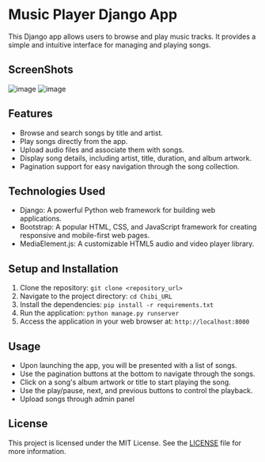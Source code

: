 # Music Player Django App

This Django app allows users to browse and play music tracks. It provides a simple and intuitive interface for managing and playing songs.

## ScreenShots
![image](https://github.com/EGhost98/Django_Music_Player/assets/76267623/d04fefa6-88be-479f-ae9d-a8d9065803a7)
![image](https://github.com/EGhost98/Django_Music_Player/assets/76267623/1f96b5b4-8625-4c90-a415-c8c0280bd298)

## Features

- Browse and search songs by title and artist.
- Play songs directly from the app.
- Upload audio files and associate them with songs.
- Display song details, including artist, title, duration, and album artwork.
- Pagination support for easy navigation through the song collection.

## Technologies Used

- Django: A powerful Python web framework for building web applications.
- Bootstrap: A popular HTML, CSS, and JavaScript framework for creating responsive and mobile-first web pages.
- MediaElement.js: A customizable HTML5 audio and video player library.

## Setup and Installation

1. Clone the repository: `git clone <repository_url>`
2. Navigate to the project directory: `cd Chibi_URL`
3. Install the dependencies: `pip install -r requirements.txt`
4. Run the application: `python manage.py runserver`
5. Access the application in your web browser at: `http://localhost:8000`

## Usage

- Upon launching the app, you will be presented with a list of songs.
- Use the pagination buttons at the bottom to navigate through the songs.
- Click on a song's album artwork or title to start playing the song.
- Use the play/pause, next, and previous buttons to control the playback.
- Upload songs through admin panel


## License

This project is licensed under the MIT License. See the [LICENSE](LICENSE) file for more information.
